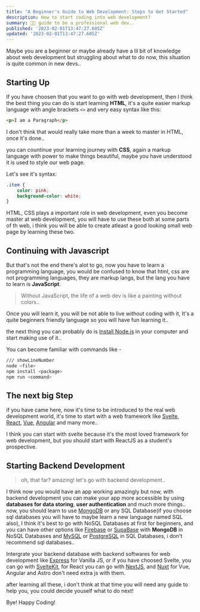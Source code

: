 ```yaml
---
title: "A Beginner's Guide to Web Development: Steps to Get Started"
description: How to start coding into web development?
summary: 🧑‍💻 guide to be a professional web dev..
published: '2023-02-01T13:47:27.605Z'
updated: '2023-02-01T13:47:27.605Z'
---
```


Maybe you are a beginner or maybe already have a lil bit of knowledge
about web development but struggling about what to do now, this situation is quite common in new devs..

## Starting Up
If you have choosen that you want to go with web development, then I
think the best thing you can do is start learning **HTML**, it's a quite easier markup language with angle brackets `<>` and very easy syntax like this:

```html
<p>I am a Paragraph</p>
```

I don't think that would really take more than a week to master in HTML, once it's done..

you can countinue your learning journey with **CSS**, again a markup language with power to make things beautiful, maybe you have understood it is used to style our web page.

Let's see it's syntax:
```css
.item {
    color: pink;
    background-color: white;
}
```
HTML, CSS plays a important role in web development, even you become master at web development, you will have to use these both at some parts of th web, i think you will be able to create atleast a good looking small web page by learning these two.

## Continuing with Javascript
But that's not the end there's alot to go, now you have to learn a programming language, you would be confused to know that html, css are not programming languages, they are markup langs, but the lang you have to learn is **JavaScript**.

> Without JavaScript, the life of a web dev is like a painting without colors..

Once you will learn it, you will be not able to live without coding with it, It's a quite beginners friendly language so you will have fun learning it..

the next thing you can probably do is [Install Node.js](https://nodejs.org/) in your computer and start making use of it..

You can become familiar with commands like -
```bash
/// showLineNumber
node <file>
npm install <package>
npm run <command>
```

## The next big Step
if you have came here, now it's time to be introduced to the real web development world, it's time to start with a web framework like [Svelte](https://svelte.dev), [React](https://reactjs.org), [Vue](https://vuejs.org), [Angular](https://angular.io) and many more..

I think you can start with svelte because it's the most loved framework for web development, but you should start with ReactJS as a student's prospective.

## Starting Backend Development
> oh, that far? amazing! let's go with backend development..

I think now you would have an app working amazingly but now, with backend development you can make your app more accessible by using **databases for data storing**, **user authentication** and much more things..<br>
now, you should learn to use [MongoDB](https://mongodb.com/) or any SQL Database(if you choose sql databases you will have to maybe learn a new language named SQL also), I think it's best to go with NoSQL Databases at first for beginners, and you can have other options like [Firebase](https://firebase.com/) or [SupaBase](https://supabase.com/) with **MongoDB** in NoSQL Databases and [MySQL](https://www.mysql.com/) or [PostgreSQL](https://www.postgresql.org/) in SQL Databases, i don't recommend sql databases..

Intergrate your backend database with backend softwares for web development like [Express](https://expressjs.com/) for Vanilla JS, or if you have choosed Svelte, you can go with [SvelteKit](https://kit.svelte.dev), for React you can go with [NextJS](https://nextjs.org/), and [Nuxt](https://nuxtjs.org/) for Vue, Angular and Astro don't need extra js with them.

after learning all these, i don't think at that time you will need any guide to help you, you could decide youself what to do next!

Bye! Happy Coding!